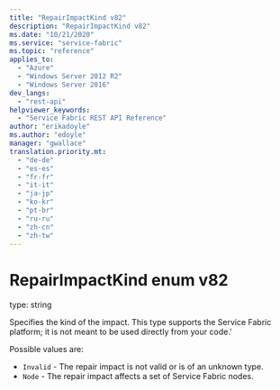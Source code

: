 ```yaml
---
title: "RepairImpactKind v82"
description: "RepairImpactKind v82"
ms.date: "10/21/2020"
ms.service: "service-fabric"
ms.topic: "reference"
applies_to: 
  - "Azure"
  - "Windows Server 2012 R2"
  - "Windows Server 2016"
dev_langs: 
  - "rest-api"
helpviewer_keywords: 
  - "Service Fabric REST API Reference"
author: "erikadoyle"
ms.author: "edoyle"
manager: "gwallace"
translation.priority.mt: 
  - "de-de"
  - "es-es"
  - "fr-fr"
  - "it-it"
  - "ja-jp"
  - "ko-kr"
  - "pt-br"
  - "ru-ru"
  - "zh-cn"
  - "zh-tw"
---
```

# RepairImpactKind enum v82

type: string

Specifies the kind of the impact. This type supports the Service Fabric platform; it is not meant to be used directly from your code.'

Possible values are: 

  - `Invalid` - The repair impact is not valid or is of an unknown type.
  - `Node` - The repair impact affects a set of Service Fabric nodes.


